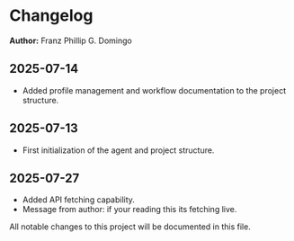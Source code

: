 # Changelog

**Author:** Franz Phillip G. Domingo

## 2025-07-14

- Added profile management and workflow documentation to the project structure.

## 2025-07-13

- First initialization of the agent and project structure.

## 2025-07-27

- Added API fetching capability.
- Message from author: if your reading this its fetching live. 

All notable changes to this project will be documented in this file.
